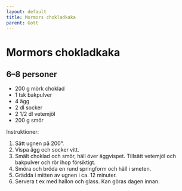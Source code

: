 ```yaml
---
layout: default
title: Mormors chokladkaka
parent: Gott
---
```

Mormors chokladkaka
===================

6–8 personer
------------

-	200 g mörk choklad
-	1 tsk bakpulver
-	4 ägg
-	2 dl socker
-	2 1/2 dl vetemjöl
-	200 g smör

Instruktioner:

1.	Sätt ugnen på 200°.
2.	Vispa ägg och socker vitt.
3.	Smält choklad och smör, häll över äggvispet. Tillsätt vetemjöl och bakpulver och rör ihop försiktigt.
4.	Smöra och bröda en rund springform och häll i smeten.
5.	Grädda i mitten av ugnen i ca. 12 minuter.
6.	Servera t ex med hallon och glass. Kan göras dagen innan.
